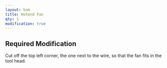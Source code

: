 ```yaml
---
layout: bom
title: Hotend Fan
qty: 1
modification: true
---
```


## Required Modification

Cut off the top left corner, the one next to the wire, so that the fan fits in the tool head.